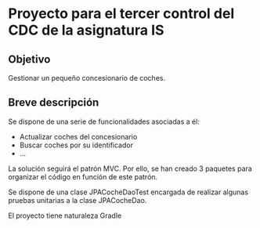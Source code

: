 # Proyecto para el tercer control del CDC de la asignatura IS

## Objetivo
Gestionar un pequeño concesionario de coches.
## Breve descripción
Se dispone de una serie de funcionalidades asociadas a él:
- Actualizar coches del concesionario
- Buscar coches por su identificador
- ...
  
La solución seguirá el patrón MVC. Por ello, se han creado 3 paquetes para organizar el código en función de este patrón.

Se dispone de una clase JPACocheDaoTest encargada de realizar algunas pruebas unitarias a la clase JPACocheDao.

El proyecto tiene naturaleza Gradle
